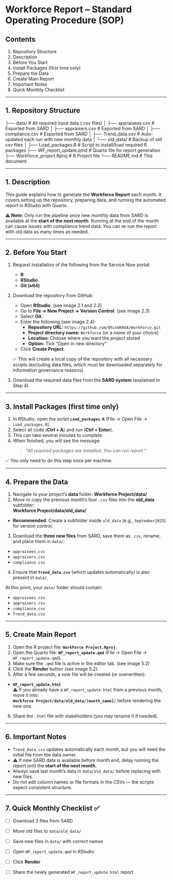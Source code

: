 # Workforce Report – Standard Operating Procedure (SOP)

## Contents
1. Repository Structure
1. Description  
2. Before You Start  
3. Install Packages (first time only)  
4. Prepare the Data  
5. Create Main Report  
6. Important Notes  
7. Quick Monthly Checklist  

---

## 1. Repository Structure

├── data/ # All required input data (.csv files)
│ ├── appraisees.csv # Exported from SARD
│ ├── appraisers.csv # Exported from SARD
│ ├── compliance.csv # Exported from SARD
│ ├── Trend_data.csv # Auto-updated each run with new monthly data
│ └── old_data/ # Backup of old csv files
│
├── Load_packages.R # Script to install/load required R packages
├── WF_report_update.qmd # Quarto file for report generation
├── Workforce_project.Rproj # R Project file
└── README.md # This document


---

## 1. Description  
This guide explains how to generate the **Workforce Report** each month. It covers setting up the repository, preparing data, and running the automated report in RStudio with Quarto.  

⚠️ **Note:** Only run the pipeline once new monthly data from SARD is available at the **start of the next month**. Running at the end of the month can cause issues with compliance trend data. You can re-run the report with old data as many times as needed.  

---

## 2. Before You Start  
1. Request installation of the following from the Service Now portal:  
   - **R**  
   - **RStudio**  
   - **Git (x64)**  

2. Download the repository from GitHub:  
   - Open **RStudio**. (see image 2.1 and 2.2)  
   - Go to **File → New Project → Version Control**. (see image 2.3)  
   - Select **Git**.  
   - Enter the following (see image 2.4):  
     - **Repository URL:** `https://github.com/OhinUKHSA/WorkForce.git`  
     - **Project directory name:** `Workforce` (or a name of your choice)  
     - **Location:** Choose where you want the project stored  
     - **Option:** Tick “Open in new directory”  
   - Click **Create Project**.  

   ✅ This will create a local copy of the repository with all necessary scripts (excluding data files, which must be downloaded separately for information governance reasons).  

3. Download the required data files from the **SARD system** (explained in Step 4).  

---

## 3. Install Packages (first time only)
1. In RStudio, open the script **`Load_packages.R`** (File → Open File → `Load_packages.R`).  
2. Select all code (**Ctrl + A**) and run (**Ctrl + Enter**).  
3. This can take several minutes to complete.  
4. When finished, you will see the message:  
   > *“All required packages are installed. You can run report.”*  

✅ You only need to do this step once per machine.  

---

## 4. Prepare the Data  
1. Navigate to your project’s **data** folder:
  **Workforce Project/data/**
2. Move or copy the previous month’s four `.csv` files into the **old_data** subfolder:  
  **Workforce Project/data/old_data/**
  - **Recommended**: Create a subfolder inside `old_data` (e.g., `September2025`) for version control.  

3. Download the **three new files** from SARD, save them as `.csv`, rename, and place them in `data/`:  
- `appraisees.csv`  
- `appraisers.csv`  
- `compliance.csv`  

4. Ensure that **`Trend_data.csv`** (which updates automatically) is also present in `data/`.  

At this point, your `data/` folder should contain:  
- `appraisees.csv`  
- `appraisers.csv`  
- `compliance.csv`  
- `Trend_data.csv`  

---

## 5. Create Main Report  
1. Open the R project file: **`WorkForce Project.Rproj`**.  
2. Open the Quarto file: **`WF_report_update.qmd`** (File → Open File → `WF_report_update.qmd`).  
3. Make sure the `.qmd` file is active in the editor tab. (see image 5.2)  
4. Click the **Render** button (see image 5.2).  
5. After a few seconds, a new file will be created (or overwritten):  
- **`WF_report_update.html`**  
⚠️ If you already have a `WF_report_update.html` from a previous month, move it into:  
  **`Workforce Project/data/old_data/[month_name]/`**
  before rendering the new one.
6. Share the `.html` file with stakeholders (you may rename it if needed).  

---

## 6. Important Notes  
- `Trend_data.csv` updates automatically each month, but you will need the initial file from the data owner.  
- ⚠️ If new SARD data is available before month end, delay running the report until the **start of the next month**.  
- Always save last month’s data in `data/old_data/` before replacing with new files.  
- Do not edit column names or file formats in the CSVs — the scripts expect consistent structure.  

---

## 7. Quick Monthly Checklist ✅  
- [ ] Download 3 files from SARD  
- [ ] Move old files to `data/old_data/`  
- [ ] Save new files in `data/` with correct names  
- [ ] Open `WF_report_update.qmd` in RStudio  
- [ ] Click **Render**  
- [ ] Share the newly generated `WF_report_update.html` report  



